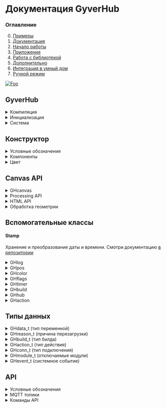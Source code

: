 # Документация GyverHub
### Оглавление
0. [Примеры](https://github.com/GyverLibs/GyverHub/tree/main/examples)
1. [Документация](https://github.com/GyverLibs/GyverHub/wiki)
2. [Начало работы](https://github.com/GyverLibs/GyverHub/wiki/2.-%D0%9D%D0%B0%D1%87%D0%B0%D0%BB%D0%BE-%D1%80%D0%B0%D0%B1%D0%BE%D1%82%D1%8B)
3. [Приложение](https://github.com/GyverLibs/GyverHub/wiki/3.-%D0%9F%D1%80%D0%B8%D0%BB%D0%BE%D0%B6%D0%B5%D0%BD%D0%B8%D0%B5)
4. [Работа с библиотекой](https://github.com/GyverLibs/GyverHub/wiki/4.-%D0%A0%D0%B0%D0%B1%D0%BE%D1%82%D0%B0-%D1%81-%D0%B1%D0%B8%D0%B1%D0%BB%D0%B8%D0%BE%D1%82%D0%B5%D0%BA%D0%BE%D0%B9)
5. [Дополнительно](https://github.com/GyverLibs/GyverHub/wiki/5.-%D0%94%D0%BE%D0%BF%D0%BE%D0%BB%D0%BD%D0%B8%D1%82%D0%B5%D0%BB%D1%8C%D0%BD%D0%BE)
6. [Интеграция в умный дом](https://github.com/GyverLibs/GyverHub/wiki/6.-%D0%98%D0%BD%D1%82%D0%B5%D0%B3%D1%80%D0%B0%D1%86%D0%B8%D1%8F-%D0%B2-%D1%83%D0%BC%D0%BD%D1%8B%D0%B9-%D0%B4%D0%BE%D0%BC)
7. [Ручной режим](https://github.com/GyverLibs/GyverHub/wiki/7.-%D0%A0%D1%83%D1%87%D0%BD%D0%BE%D0%B9-%D1%80%D0%B5%D0%B6%D0%B8%D0%BC)

[![Foo](https://img.shields.io/badge/ENGLISH-VERSION-blueviolet.svg?style=flat-square)](https://github-com.translate.goog/GyverLibs/GyverHub/wiki?_x_tr_sl=ru&_x_tr_tl=en)

## GyverHub
<details>
<summary>Компиляция</summary>

#### Платформа
Библиотека сама определяет, на какой платформе компилируется. Для ESP8266/ESP32 предусмотрен отдельный флаг `GH_ESP_BUILD` (библиотека сама его поднимает), включюащий сетевые возможности в компиляцию. Для создания кросс-платформенного кода можно "прятать" 
код для ESPxx внутри условной конструкции:

```cpp
#ifdef GH_ESP_BUILD
// этот код будет компилироваться только для esp
#endif
```

#### Дефайны настроек
```cpp
// Вводятся до подключения библиотеки
#define ATOMIC_FS_UPDATE  // OTA обновление GZIP файлом
#define GH_ASYNC          // использовать ASYNC библиотеки

// включить сайт в память программы (не нужно загружать файлы в память)
#define GH_INCLUDE_PORTAL

// полное отключение модулей из программы
#define GH_NO_PORTAL    // открытие сайта из памяти esp
#define GH_NO_WS        // WebSocket
#define GH_NO_MQTT      // MQTT
#define GH_NO_FS        // работа с файлами (включая ОТА!)
#define GH_NO_OTA       // ОТА файлом с приложения
#define GH_NO_OTA_URL   // ОТА по URL
```

</details>

<details>
<summary>Инициализация</summary>

Иконки Font Awesome v5 Solid, бесплатный пак:
- [Список иконок](https://fontawesome.com/v5/cheatsheet/free/solid)
- [Поиск иконок](https://fontawesome.com/v5/search?o=r&m=free&s=solid)

> Вставлять САМ СИМВОЛ в "строку", например `""` , `""` , `""`

```cpp
GyverHub;
GyverHub(char* prefix);                                         // + префикс сети
GyverHub(char* prefix, char* name);                             // + имя в списке устройств
GyverHub(char* prefix, char* name, char* icon);                 // + иконка в списке устройств
GyverHub(char* prefix, char* name, char* icon, uint32_t id);    // + вручную задать ID устройства
// примечание: id нужно обязательно задавать для отличных от ESP платформ (для esp генерируется автоматически)
// при задании id у esp он заменит сгенерированный библиотекой
```
</details>

<details>
<summary>Система</summary>

```cpp
// =================== CONFIG ==================
void config(char* nprefix, char* nname, char* nicon, uint32_t nid); // Аналог конструктора
void setVersion(char* v);   // установить версию прошивки для отображения в Info
void begin();               // запустить
void end();                 // остановить
bool tick();                // тикер, вызывать в loop

// ================== MODULES =================
// по умолчанию все модули включены
// модули, отвечающие за связь, нужно настраивать перед вызовом begin()!
void modules.set(uint16_t mods);    // включить модули
void modules.unset(uint16_t mods);  // выключить модули

// можно выбрать несколько модулей с разделителем | 
// modules.set(GH_MOD_DOWNLOAD | GH_MOD_UPLOAD | GH_MOD_INFO);
// modules.unset(GH_MOD_DOWNLOAD | GH_MOD_UPLOAD | GH_MOD_INFO);

bool modules.read(GHmodule_t mod);  // включен ли модуль
void modules.setAll();              // установить все
void modules.unsetAll();            // выключить все

// ==================== PIN ===================
void setPIN(uint32_t npin); // установить пин-код устройства (больше 1000, не может начинаться с 0)
uint32_t getPIN();          // прочитать пин-код

// =================== BUILD ==================
void onBuild(f);        // подключить сборщик интерфейса. Функция вида void f()
void refresh();         // обновить веб-интерфейс. Вызывать внутри обработчика build

// полные свойства
GHbuild getBuild();     // получить свойства текущего билда. Вызывать внутри обработчика build В САМОМ НАЧАЛЕ

// более простой доступ
bool buildRead();           // true - если билдер вызван для set или read операций
const char* actionName();   // вернёт имя компонента в текущем действии
const char* actionValue();  // вернёт значение компонента в текущем действии

// ================== STATUS ==================
void onEvent(f);           // подключить обработчик изменения статуса. Функция вида void f(GHevent_t event, GHconn_t conn)
bool running();             // вернёт true, если система запущена
bool focused();             // true - интерфейс устройства сейчас открыт на сайте или в приложении
bool focused(GHconn_t c);   // проверить фокус по указанному типу связи

// подключить функцию-обработчик перезагрузки. Будет вызвана перед перезагрузкой. Функция вида void f(GHreason_t r)
// только для ESPxx
void onReboot(f);

// =================== CLI ===================
void onCLI(f);          // подключить обработчик входящих сообщений с веб-консоли. Функция вида void f(String& s)
void print(String s);   // отправить текст в веб-консоль
void print(String s, uint32_t color);    // + цвет

// ================= NOTIFY ==================
void sendPush(String text);                     // отправить пуш-уведомление

void sendAlert(String text);                    // показать всплывающее окно

void sendNotice(String text);                   // отправить всплывающее уведомление
void sendNotice(String text, uint32_t color);   // + цвет

// ================= UPDATE ==================
void sendUpdate(String name, String value);     // отправить update вручную с указанием значения

// отправить update по имени компонента (значение будет прочитано в build)
// имена можно передать списком через запятую
// нельзя вызывать внутри build
void sendUpdate(String name);

// ================= CANVAS =================
void sendCanvas(String name, GHcanvas& cv);       // отправить холст
void sendCanvasBegin(String name, GHcanvas& cv);  // начать отправку холста
void sendCanvasEnd(GHcanvas& cv);                        // закончить отправку холста

// ================== MQTT ==================
// настроить MQTT (только TCP)
void setupMQTT(char* host, uint16_t port);
void setupMQTT(char* host, uint16_t port, char* login, const char* pass);
void setupMQTT(char* host, uint16_t port, char* login, const char* pass, uint8_t qos, bool retained);

void setupMQTT(IPAddress ip, uint16_t port);
void setupMQTT(IPAddress ip, uint16_t port, char* login, const char* pass);
void setupMQTT(IPAddress ip, uint16_t port, char* login, const char* pass, uint8_t qos, bool retained);
// для игнорирования login/pass нужно установить 0

bool online();      // MQTT подключен

void turnOn();      // отправить MQTT LWT команду на включение
void turnOff();     // отправить MQTT LWT команду на выключение

void sendGetAuto(bool v);       // автоматически отправлять новое состояние на get-топик при изменении через set (умолч. false)
void sendGet(String name, String value);    // отправить имя-значение на get-топик (MQTT)

// отправить значение по имени компонента на get-топик (MQTT) (значение будет прочитано в build)
// имена можно передать списком через запятую
// нельзя вызывать внутри build
void sendGet(String name);

// ============== MANUAL BUILD ==============
void onManual(f);                                   // подключить обработчик запроса при ручном соединении. Функция вида void f(String& s, GHconn_t conn, bool broadcast)
void parse(char* url, GHconn_t conn);               // парсить команду вида PREFIX/ID/HUB_ID/CMD/NAME=VALUE, указать тип подключения
void parse(char* url, char* var, GHconn_t conn);    // парсить команду вида PREFIX/ID/HUB_ID/CMD/NAME, value отдельно, указать тип подключения

// установить размер буфера строки для сборки интерфейса в режиме MANUAL
// 0 - интерфейс будет собран и отправлен цельной строкой, иначе пакет будет отправляться частями размером с буфер
void setBufferSize(uint16_t size);
```
</details>

## Конструктор
<details>
<summary>Условные обозначения</summary>

- `String` - для краткости под этим типом подразумевается `String`
    - `func("текст в кавычках");`  - строки const char*
    - `func(F("строка в flash"));` - строки, сохранённые в Flash памяти через F() - `F("строка")`
    - `String s; func(s);`         - String строки, объявленные выше
    - `func(String(123) + 456);`   - String строки, объявленные внутри (не рекомендуется)
- `FSTR` - для краткости под этим типом подразумевается `const __FlashStringHelper*`
    - `func(F("F-строка"));` - строки, сохранённые в Flash памяти
- `ИМЯ` - уникальное имя компонента. Строка в любом виде (оптимальнее всего - `F("строка")`)
- `НАЗВАНИЕ` - название блока (подпись). Строка в любом виде (оптимальнее всего - `F("строка")`). Чтобы полностью убрать название, нужно передать константу `GH_NO_LABEL`
- `ЦВЕТ` - цвет компонента типа `uint32_t` или `GHcolor`. Можно передать цвет из стандартного списка цветов `GH_RED`, `GH_BLUE`... (см. ниже)
- `void* var` - переменная *любого типа*, переданная в функцию по адресу. Компоненты сами изменяют значения переменных при действиях с приложения. Если автоматическое изменение не нужно - передай `0` вместо адреса
- `ТИП` - тип "подключенной" в предыдущем аргументе переменной. Смотри типы `GHdata_t` ниже. Если переменная не передана (передан `0`), тип можно указать `GH_NULL`

> Разница между функциями с `FSTR` и `String` - использование F-строк в функции компонента приводит к вызову более оптимального с точки зрения использования оперативной памяти варианта функции компонента
</details>

<details>
<summary>Компоненты</summary>

```cpp
// ========================== ВИДЖЕТ ==========================
void BeginWidgets();            // начать строку виджетов
void BeginWidgets(int высота);  // + указать минимальную высоту в px
void EndWidgets();              // завершить строку виджетов
void WidgetSize(int ширина);    // ширина следующего виджета

// ======================== ОФОРМЛЕНИЕ ========================
void Space();                   // пустое место (в режиме виджетов - пустой виджет)
void Space(int высота);         // + настройка высоты в px

void Title(FSTR label);         // заголовок
void Title(String label);       // заголовок

// ===================== ПАССИВНЫЙ ТЕКСТ ======================
// крупный цветной текст
void Label(ИМЯ, String текст, НАЗВАНИЕ, ЦВЕТ, int размер);
void Label(FSTR name, String value = "", FSTR label = 0, uint32_t color = GH_DEFAULT, int size = 40);
void Label(String name, String value = "", String label = "", uint32_t color = GH_DEFAULT, int size = 40);

// дисплей. Для переноса строк используй символ '\n'
void Display(ИМЯ, String текст, НАЗВАНИЕ, ЦВЕТ, int строк, int размер);
void Display(FSTR name, FSTR value = 0, FSTR label = 0, uint32_t color = GH_DEFAULT, int rows = 2, int size = 40);
void Display(String name, String value = "", String label = "", uint32_t color = GH_DEFAULT, int rows = 2, int size = 40);

// блок для HTML кода
void HTML(ИМЯ, String текст, НАЗВАНИЕ);
void HTML(FSTR name, FSTR value = 0, FSTR label = 0);
void HTML(String name, String value = "", String label = "");

// ========================== SCRIPT ===========================
// JavaScript код, будет исполнен в eval()
void JS(FSTR value = 0);
void JS(String value = "");

// ============================ LOG =============================
// вывод лога
void Log(ИМЯ, GHlog* log, НАЗВАНИЕ);
void Log(FSTR name, GHlog* log, FSTR label = 0);
void Log(String name, GHlog* log, String label = "");

// ========================= ИНДИКАЦИЯ ==========================
// светодиод
void LED(ИМЯ, bool value, НАЗВАНИЕ, String иконка);
void LED(FSTR name, bool value = 0, FSTR label = 0, FSTR icon = 0);
void LED(String name, bool value = 0, String label = "", String icon = "");

// индикаторная шкала
// здесь текст - будет выведен после значения (например "°C")
void Gauge(ИМЯ, float value, String текст, НАЗВАНИЕ, float minv, float maxv, float step, uint32_t color);
void Gauge(FSTR name, float value = 0, FSTR text = 0, FSTR label = 0, float minv = 0, float maxv = 100, float step = 1, uint32_t color = GH_DEFAULT);
void Gauge(String name, float value = 0, String text = "", String label = "", float minv = 0, float maxv = 100, float step = 1, uint32_t color = GH_DEFAULT);

// ======================== НАВИГАЦИЯ =========================
// вкладки, передать список пунктов через запятую
bool Tabs(ИМЯ, uint8_t* var, String список, НАЗВАНИЕ);
bool Tabs(FSTR name, uint8_t* value, FSTR text, FSTR label = 0);
bool Tabs(String name, uint8_t* value, String text, String label = "");

// ========================== КНОПКИ ==========================
// кнопка с текстом
bool Button(ИМЯ, bool* var, НАЗВАНИЕ, ЦВЕТ, int размер_текста);
bool Button(FSTR name, bool* value = 0, FSTR label = 0, uint32_t color = GH_DEFAULT, int size = 22);
bool Button(String name, bool* value = 0, String label = "", uint32_t color = GH_DEFAULT, int size = 22);

// кнопка с иконкой
bool ButtonIcon(ИМЯ, bool* var, НАЗВАНИЕ, ЦВЕТ, int размер_текста);
bool ButtonIcon(FSTR name, bool* value = 0, FSTR label = 0, uint32_t color = GH_DEFAULT, int size = 50);
bool ButtonIcon(String name, bool* value = 0, String label = "", uint32_t color = GH_DEFAULT, int size = 50);

// =========================== ВВОД ===========================
// ввод любых данных
bool Input(ИМЯ, void* var, ТИП, НАЗВАНИЕ, int макс_символов, ЦВЕТ);
bool Input(FSTR name, void* value = 0, GHdata_t type = GH_NULL, FSTR label = 0, int maxv = 0, uint32_t color = GH_DEFAULT);
bool Input(String name, void* value = 0, GHdata_t type = GH_NULL, String label = "", int maxv = 0, uint32_t color = GH_DEFAULT);

// пароль
bool Pass(ИМЯ, void* var, ТИП, НАЗВАНИЕ, int макс_символов, ЦВЕТ);
bool Pass(FSTR name, void* value = 0, GHdata_t type = GH_NULL, FSTR label = 0, int maxv = 0, uint32_t color = GH_DEFAULT);
bool Pass(String name, void* value = 0, GHdata_t type = GH_NULL, String label = "", int maxv = 0, uint32_t color = GH_DEFAULT);

// слайдер
bool Slider(ИМЯ, void* var, ТИП, НАЗВАНИЕ, минимум, максимум, шаг, ЦВЕТ);
bool Slider(FSTR name, void* value = 0, GHdata_t type = GH_NULL, FSTR label = 0, float minv = 0, float maxv = 100, float step = 1, uint32_t color = GH_DEFAULT);
bool Slider(String name, void* value = 0, GHdata_t type = GH_NULL, String label = "", float minv = 0, float maxv = 100, float step = 1, uint32_t color = GH_DEFAULT);

// спиннер
bool Spinner(ИМЯ, void* var, ТИП, НАЗВАНИЕ, минимум, максимум, шаг, ЦВЕТ);
bool Spinner(FSTR name, void* value = 0, GHdata_t type = GH_NULL, FSTR label = 0, float minv = 0, float maxv = 100, float step = 1, uint32_t color = GH_DEFAULT);
bool Spinner(String name, void* value = 0, GHdata_t type = GH_NULL, String label = "", float minv = 0, float maxv = 100, float step = 1, uint32_t color = GH_DEFAULT);

// джойстик
bool Joystick(ИМЯ, GHpos* pos, bool авто_центр, bool экспонента, НАЗВАНИЕ, ЦВЕТ);
bool Joystick(FSTR name, GHpos* pos, bool autoc = 1, bool exp = 0, FSTR label = 0, uint32_t color = GH_DEFAULT);
bool Joystick(String name, GHpos* pos, bool autoc = 1, bool exp = 0, String label = "", uint32_t color = GH_DEFAULT);

// всплывающее окно ввода
// для активации отправь sendUpdate() с именем и пустой строкой или новым текстом для окна
bool Prompt(FSTR name, void* var, GHdata_t type, НАЗВАНИЕ);
bool Prompt(FSTR name, void* value = 0, GHdata_t type = GH_NULL, FSTR label = 0);
bool Prompt(String name, void* value = 0, GHdata_t type = GH_NULL, String label = "");

// ======================== ВЫКЛЮЧАТЕЛИ ========================
// выключатель
bool Switch(ИМЯ, bool* var, НАЗВАНИЕ, ЦВЕТ);
bool Switch(FSTR name, bool* value = 0, FSTR label = 0, uint32_t color = GH_DEFAULT);
bool Switch(String name, bool* value = 0, String label = "", uint32_t color = GH_DEFAULT);

// выключатель-иконка
bool SwitchIcon(ИМЯ, bool* var, НАЗВАНИЕ, String текст, ЦВЕТ);
bool SwitchIcon(FSTR name, bool* value = 0, FSTR label = 0, FSTR text = 0, uint32_t color = GH_DEFAULT);
bool SwitchIcon(String name, bool* value = 0, String label = "", String text = "", uint32_t color = GH_DEFAULT);

// выключатель-текст
bool SwitchText(ИМЯ, bool* var, НАЗВАНИЕ, String текст, ЦВЕТ);
bool SwitchText(FSTR name, bool* value = 0, FSTR label = 0, FSTR text = 0, uint32_t color = GH_DEFAULT);
bool SwitchText(String name, bool* value = 0, String label = "", String text = "", uint32_t color = GH_DEFAULT);

// всплывающее окно с кнопками ОК и ОТМЕНА
// для активации отправь sendUpdate() с именем и пустой строкой или новым текстом для окна
bool Confirm(ИМЯ, bool* var, НАЗВАНИЕ);
bool Confirm(FSTR name, bool* value = 0, FSTR label = 0);
bool Confirm(String name, bool* value = 0, String label = "");

// =========================== ВРЕМЯ ===========================
// ввод даты
bool Date(ИМЯ, Stamp* var, НАЗВАНИЕ, ЦВЕТ);
bool Date(FSTR name, Stamp* value, FSTR label = 0, uint32_t color = GH_DEFAULT);
bool Date(String name, Stamp* value, String label = "", uint32_t color = GH_DEFAULT);

// ввод времени
bool Time(ИМЯ, Stamp* var, НАЗВАНИЕ, ЦВЕТ);
bool Time(FSTR name, Stamp* value, FSTR label = 0, uint32_t color = GH_DEFAULT);
bool Time(String name, Stamp* value, String label = "", uint32_t color = GH_DEFAULT);

// ввод даты и времени
bool DateTime(ИМЯ, Stamp* var, НАЗВАНИЕ, ЦВЕТ);
bool DateTime(FSTR name, Stamp* value, FSTR label = 0, uint32_t color = GH_DEFAULT);
bool DateTime(String name, Stamp* value, String label = "", uint32_t color = GH_DEFAULT);

// =========================== ВЫБОР ===========================
// выбор, передать список пунктов через запятую
bool Select(ИМЯ, uint8_t* var, String список, НАЗВАНИЕ, ЦВЕТ);
bool Select(FSTR name, uint8_t* value, FSTR text, FSTR label = 0, uint32_t color = GH_DEFAULT);
bool Select(String name, uint8_t* value, String text, String label = "", uint32_t color = GH_DEFAULT);

// флаги, передать список пунктов через запятую
bool Flags(ИМЯ, GHflags* var, String текст, НАЗВАНИЕ, ЦВЕТ);
bool Flags(FSTR name, GHflags* value = 0, FSTR text = 0, FSTR label = 0, uint32_t color = GH_DEFAULT);
bool Flags(String name, GHflags* value = 0, String text = "", String label = "", uint32_t color = GH_DEFAULT);

// цвет
bool Color(ИМЯ, GHcolor* var, НАЗВАНИЕ);
bool Color(FSTR name, GHcolor* value = 0, FSTR label = 0);
bool Color(String name, GHcolor* value = 0, String label = "");

// ========================== CANVAS ===========================
// размеры холста по умолч. 400x300px
// пустой холст
bool Canvas(ИМЯ, ШИРИНА, ВЫСОТА, GHcanvas* cv, GHpos* pos, НАЗВАНИЕ);
bool Canvas(FSTR name, int width = 400, int height = 300, GHcanvas* cv = 0, GHpos* pos = 0, FSTR label = 0);
bool Canvas(String name, int width = 400, int height = 300, GHcanvas* cv = 0, GHpos* pos = 0, String label = "");

// начать холст с рисунком
bool BeginCanvas(ИМЯ, ШИРИНА, ВЫСОТА, GHcanvas* cv, GHpos* pos, НАЗВАНИЕ);
bool BeginCanvas(FSTR name, int width = 400, int height = 300, GHcanvas* cv = 0, GHpos* pos = 0, FSTR label = 0);
bool BeginCanvas(String name, int width = 400, int height = 300, GHcanvas* cv = 0, GHpos* pos = 0, String label = "");

// закончить холст с рисунком
void EndCanvas();

// =========================== DUMMY ===========================
// пустой компонент, не отображается в интерфейсе
// может быть опрошен и установлен через MQTT и прямые запросы API
bool Dummy(ИМЯ, void* var, ТИП);
bool Dummy(FSTR name, void* value = 0, GHdata_t type = GH_NULL);
bool Dummy(String name, void* value = 0, GHdata_t type = GH_NULL);
```
</details>

<details>
<summary>Цвет</summary>

```cpp
GH_RED      // 0xcb2839
GH_ORANGE   // 0xd55f30
GH_YELLOW   // 0xd69d27
GH_GREEN    // 0x37A93C
GH_MINT     // 0x25b18f
GH_AQUA     // 0x2ba1cd
GH_BLUE     // 0x297bcd
GH_VIOLET   // 0x825ae7
GH_PINK     // 0xc8589a
```
</details>

## Canvas API
<details>
<summary>GHcanvas</summary>

```cpp
void extBuffer(String* sptr);   // подключить внешний буфер
void clearBuffer();             // очистить буфер (внутренний)
void custom(String s);          // добавить строку кода на js
```
</details>

<details>
<summary>Processing API</summary>

https://processing.org/reference/
```cpp
// =============== BACKGROUND ===============
void clear();                           // очистить полотно
void background();                      // залить полотно установленным в fill() цветом
void background(uint32_t hex);          // залить полотно указанным цветом
void background(uint32_t hex, a);       // залить полотно указанным цветом + прозрачность 0-255

// ================== FILL ==================
void noFill();                          // отключить заливку (по умолч. вкл)
void fill(uint32_t hex);                // выбрать цвет заливки
void fill(uint32_t hex, uint8_t a);     // выбрать цвет заливки + прозрачность 0-255

// ================= STROKE =================
void noStroke();                        // отключить обводку (по умолч. вкл)
void stroke(uint32_t hex);              // выбрать цвет обводки
void stroke(uint32_t hex, uint8_t a);   // выбрать цвет обводки + прозрачность 0-255
void strokeWeight(int v);               // толщина обводки, px

// соединение линий: CV_MITER (умолч), CV_BEVEL, CV_ROUND
// https://processing.org/reference/strokeJoin_.html
void strokeJoin(v);

// края линий: CV_PROJECT (умолч), CV_ROUND, CV_SQUARE
// https://processing.org/reference/strokeCap_.html
void strokeCap(v);

// =============== PRIMITIVES ===============
void point(int x, int y);               // точка
void circle(int x, int y, int r);       // окружность (x, y, радиус), px
void line(int x1, int y1, int x2, int y2);  // линия (координаты начала и конца)
void square(int x, int y, int w);       // квадрат
void rect(int x, int y, int w, int h);  // прямоугольник
void triangle(int x1, int y1, int x2, int y2, int x3, int y3);  // треугольник (координаты углов)
void quadrangle(int x1, int y1, int x2, int y2, int x3, int y3, int x4, int y4);    // четырёхугольник (координаты углов)

// режим окружности: CV_CENTER (умолч), CV_CORNER
// https://processing.org/reference/ellipseMode_.html
void ellipseMode(mode);

// режим прямоугольника: CV_CORNER (умолч), CV_CORNERS, CV_CENTER, CV_RADIUS
// https://processing.org/reference/rectMode_.html
void rectMode(mode);

// ================== TEXT ==================
void text(String text, int x, int y, int w = 0); // вывести текст, опционально макс длина
void textFont(const char* name);    // шрифт
void textSize(int size);            // размер шрифта, px

// выравнивание текста
// h: CV_LEFT, CV_CENTER, CV_RIGHT
// v: TXT_TOP, TXT_BOTTOM, TXT_CENTER, TXT_BASELINE
// https://processing.org/reference/textAlign_.html
void textAlign(h, v);

// ================= SYSTEM =================
void push();    // сохранить конфигурацию полотна
void pop();     // восстановить конфигурацию полотна
```
</details>

<details>
<summary>HTML API</summary>

https://www.w3schools.com/tags/ref_canvas.asp

```cpp
void fillStyle(uint32_t hex);               // цвет заполнения
void fillStyle(uint32_t hex, uint8_t a);    // цвет заполнения

void strokeStyle(uint32_t hex);             // цвет обводки
void strokeStyle(uint32_t hex, uint8_t a);  // цвет обводки

void shadowColor(uint32_t hex);             // цвет тени
void shadowColor(uint32_t hex, uint8_t a);  // цвет тени

void shadowBlur(int v);         // размытость тени, px
void shadowOffsetX(int v);      // отступ тени, px
void shadowOffsetY(int v);      // отступ тени, px

// края линий: CV_BUTT (умолч), CV_ROUND, CV_SQUARE
// https://www.w3schools.com/tags/canvas_linecap.asp
void lineCap(v);

// соединение линий: CV_MITER (умолч), CV_BEVEL, CV_ROUND
// https://www.w3schools.com/tags/canvas_linejoin.asp
void lineJoin(v);

// ширина линий, px
void lineWidth(int v);

// длина соединения CV_MITER, px
// https://www.w3schools.com/tags/canvas_miterlimit.asp
void miterLimit(int v);

// шрифт: "30px Arial"
// https://www.w3schools.com/tags/canvas_font.asp
void font(String v);

// выравнивание текста: CV_START (умолч), CV_END, CV_CENTER, CV_LEFT, CV_RIGHT
// https://www.w3schools.com/tags/canvas_textalign.asp
void textAlign(v);

// позиция текста: CV_ALPHABETIC (умолч), CV_TOP, CV_HANGING, CV_MIDDLE, CV_IDEOGRAPHIC, CV_BOTTOM
// https://www.w3schools.com/tags/canvas_textbaseline.asp
void textBaseline(v);

// прозрачность рисовки, 0.0-1.0
void globalAlpha(float v);

// тип наложения графики: CV_SRC_OVER (умолч), CV_SRC_ATOP, CV_SRC_IN, CV_SRC_OUT, CV_DST_OVER, CV_DST_ATOP, CV_DST_IN, CV_DST_OUT, CV_LIGHTER, CV_COPY, CV_XOR
// https://www.w3schools.com/tags/canvas_globalcompositeoperation.asp
void globalCompositeOperation(v);

void drawRect(int x, int y, int w, int h);      // прямоугольник (в HTML API это rect)
void fillRect(int x, int y, int w, int h);      // закрашенный прямоугольник
void strokeRect(int x, int y, int w, int h);    // обведённый прямоугольник
void clearRect(int x, int y, int w, int h);     // очистить область
void fill();                                    // залить
void stroke();                                  // обвести
void beginPath();                               // начать путь
void moveTo(int x, int y);                      // переместить курсор
void closePath();                               // завершить путь (провести линию на начало)
void lineTo(int x, int y);                      // нарисовать линию от курсора

// ограничить область рисования
// https://www.w3schools.com/tags/canvas_clip.asp
void clip();

// провести кривую
// https://www.w3schools.com/tags/canvas_quadraticcurveto.asp
void quadraticCurveTo(int cpx, int cpy, int x, int y);

// провести кривую Безье
// https://www.w3schools.com/tags/canvas_beziercurveto.asp
void bezierCurveTo(int cp1x, int cp1y, int cp2x, int cp2y, int x, int y);

// провести дугу
// https://www.w3schools.com/tags/canvas_arc.asp
void arc(int x, int y, int r, int sa = 0, int ea = 360, bool ccw = 0);

// скруглить
// https://www.w3schools.com/tags/canvas_arcto.asp
void arcTo(int x1, int y1, int x2, int y2, int r);

// масштабировать область рисования
// https://www.w3schools.com/tags/canvas_scale.asp
void scale(int sw, int sh);

// вращать область рисования
// https://www.w3schools.com/tags/canvas_rotate.asp
void rotate(int v);

// перемещать область рисования
// https://www.w3schools.com/tags/canvas_translate.asp
void translate(int x, int y);

// вывести закрашенный текст, опционально макс. длина
void fillText(String text, int x, int y, int w = 0);

// вывести обведённый текст, опционально макс. длина
void strokeText(String text, int x, int y, int w = 0);

// вывести картинку
// https://www.w3schools.com/tags/canvas_drawimage.asp
void drawImage(String img, int x, int y);
void drawImage(String img, int x, int y, int w, int h);
void drawImage(String img, int sx, int sy, int sw, int sh, int x, int y, int w, int h);

// сохранить конфигурацию полотна
// https://developer.mozilla.org/en-US/docs/Web/API/CanvasRenderingContext2D/save
void save();

// восстановить конфигурацию полотна
// https://developer.mozilla.org/en-US/docs/Web/API/CanvasRenderingContext2D/restore
void restore();
```
</details>

<details>
<summary>Обработка геометрии</summary>

```cpp
// расстояние между двумя точками
int16_t GHdist(int16_t x0, int16_t y0, int16_t x1, int16_t y1);

// точка xy лежит внутри прямоугольника (координаты угла и размеры)
bool GHinRect(int16_t x, int16_t y, int16_t rx, int16_t ry, int16_t w, int16_t h);

// точка xy лежит внутри окружности (координаты центра и радиус)
bool GHinCircle(int16_t x, int16_t y, int16_t cx, int16_t cy, int16_t r);
```
</details>

## Вспомогательные классы
#### Stamp
Хранение и преобразование даты и времени. Смотри документацию [в репозитории](https://github.com/GyverLibs/Stamp)

<details>
<summary>GHlog</summary>

"Printable" текстовый буфер для ведения оффлайн логов
```cpp
// в лог можно делать print()/println()
void begin(int n = 64);     // начать и указать размер буфера
void end();                 // остановить
void read(String* s);       // прочитать в строку
String read();              // прочитать строкой
void clear();               // очистить
bool available();           // есть данные
bool state();               // запущен
int length();               // длина
```
</details>

<details>
<summary>GHpos</summary>

Хранение позиции для обработки джойстика и холста
```cpp
// конструктор
GHpos(int16_t x, int16_t y);

// координаты
int16_t x;
int16_t y;

// индикатор того, что координаты изменились
// автоматически сбросится в false
bool changed();

// вспомогательные функции для холста
// расстояние до точки
int16_t dist(int16_t x1, int16_t y1);

// точка лежит внутри прямоугольника
bool inRect(int16_t rx, int16_t ry, int16_t w, int16_t h);

// точка лежит внутри окружности
bool inCircle(int16_t cx, int16_t cy, int16_t r);
```
</details>

<details>
<summary>GHcolor</summary>

Хранение и преобразование цвета
```cpp
// содержит 3 компонента цвета
uint8_t r;
uint8_t g;
uint8_t b;

// конструктор
GHcolor(uint32_t col);
GHcolor(uint8_t nr, uint8_t ng, uint8_t nb);

// установить
void setRGB(uint8_t nr, uint8_t ng, uint8_t nb);
void setHEX(uint32_t hex);

// преобразовать в 24-бит цвет
uint32_t getHEX();
```
</details>

<details>
<summary>GHflags</summary>

Хранение однобитных флагов, максимум 16 штук
```cpp
uint16_t flags;

GHflags(uint16_t nflags);

// установить флаг под номером idx в значение val
void set(uint8_t idx, uint8_t val);

// получить значение флага под номером idx
uint8_t get(uint8_t idx);

// вывести строкой вида 010101010
String toString();
```
</details>

<details>
<summary>GHtimer</summary>

Простенький периодический таймер на millis()
```cpp
// конструктор
GHtimer();      // без запуска

// сразу запустить
GHtimer(uint32_t ms = 0, uint8_t seconds = 0, uint8_t minutes = 0, uint8_t hours = 0, uint8_t days = 0);

// запуск
void start();
void start(uint32_t ms);
void start(uint32_t ms, uint8_t seconds);
void start(uint32_t ms, uint8_t seconds, uint8_t minutes);
void start(uint32_t ms, uint8_t seconds, uint8_t minutes, uint8_t hours);
void start(uint32_t ms, uint8_t seconds, uint8_t minutes, uint8_t hours, uint8_t days);

void stop();    // остановить
bool ready();   // таймер сработал
```
</details>

<details>
<summary>GHbuild</summary>

Информация о билде
```cpp
GHbuild_t type;     // тип билда
GHhub hub;          // данные клиента
GHaction action;    // действие
```
</details>

<details>
<summary>GHhub</summary>

Информация о клиенте
```cpp
GHconn_t conn;      // тип соединения
char id[9];         // id клиента
```
</details>

<details>
<summary>GHaction</summary>

Информация о действии
```cpp
GHaction_t type;        // тип действия 

const char* name;       // имя компонента
String nameString();    // имя как String

const char* value;      // значение компонента
String valueString();   // значение как String
int32_t valueInt();     // значение как int (32 бит)
float valueFloat();     // значение как float
```
</details>

## Типы данных
<details>
<summary>GHdata_t (тип переменной)</summary>

```cpp
GH_NULL     // нет

GH_STR      // String
GH_CSTR     // char[]

GH_BOOL     // bool
GH_INT8     // int8_t
GH_UINT8    // uint8_t
GH_INT16    // int16_t
GH_UINT16   // uint16_t
GH_INT32    // int32_t
GH_UINT32   // uint32_t

GH_FLOAT    // float
GH_DOUBLE   // double

GH_COLOR    // GHcolor
GH_FLAGS    // GHflags
GH_STAMP    // Stamp
GH_POS      // GHpos
```
</details>

<details>
<summary>GHreason_t (причина перезагрузки)</summary>

```cpp
GH_REB_NONE         // нет
GH_REB_BUTTON       // по кнопке с сайта
GH_REB_OTA          // после ОТА обновления
GH_REB_OTA_URL      // после OTA обновления по URL
```

Для чтения как текст (`FlashStringHelper`) можно использовать функцию:
```cpp
FSTR GHreadReason(GHreason_t n);
```
</details>

<details>
<summary>GHbuild_t (тип билда)</summary>

```cpp
GH_BUILD_NONE       // нет
GH_BUILD_ACTION     // действие GHaction_t
GH_BUILD_COUNT      // измерение размера пакета
GH_BUILD_READ       // чтение значения по имени (get, update)
GH_BUILD_UI         // сборка интерфейса для отправки
GH_BUILD_TG         // сборка для Telegram
```

Для чтения как текст (`FlashStringHelper`) можно использовать функцию:
```cpp
FSTR GHreadBuild(GHbuild_t n);
```
</details>

<details>
<summary>GHaction_t (тип действия)</summary>

```cpp
GH_ACTION_NONE      // нет
GH_ACTION_SET       // установка значения
GH_ACTION_PRESS     // кнопка нажата
GH_ACTION_RELEASE   // кнопка отпущена
```

Для чтения как текст (`FlashStringHelper`) можно использовать функцию:
```cpp
FSTR GHreadAction(GHaction_t n);
```
</details>

<details>
<summary>GHconn_t (тип подключения)</summary>

```cpp
GH_SERIAL   // Serial
GH_BT       // Bluetooth
GH_WS       // WebSocket
GH_MQTT     // MQTT
GH_SYSTEM   // системное событие
```

Для чтения как текст (`FlashStringHelper`) можно использовать функцию:
```cpp
FSTR GHreadConn(GHconn_t n);
```
</details>

<details>
<summary>GHmodule_t (отключаемые модули)</summary>

```cpp
GH_MOD_INFO     // разрешить вкладку инфо
GH_MOD_FSBR     // разрешить вкладку менеджера файлов
GH_MOD_FORMAT   // разрешить форматирование FS
GH_MOD_DOWNLOAD // разрешить скачивание
GH_MOD_UPLOAD   // разрешить загрузку
GH_MOD_OTA      // разрешить ОТА
GH_MOD_OTA_URL  // разрешить ОТА по URL
GH_MOD_REBOOT   // разрешить перезагрузку из инфо
GH_MOD_SET      // разрешить установку значений
GH_MOD_CLICK    // разрешить клики
GH_MOD_READ     // разрешить чтение
GH_MOD_DELETE   // разрешить удаление файлов
GH_MOD_RENAME   // разрешить переименование файлов
```
</details>

<details>
<summary>GHevent_t (системное событие)</summary>

```cpp
GH_IDLE
GH_START
GH_STOP

GH_CONNECTING
GH_CONNECTED
GH_DISCONNECTED
GH_ERROR

GH_UNKNOWN
GH_DISCOVER_ALL
GH_DISCOVER
GH_FOCUS
GH_UNFOCUS

GH_SET
GH_CLICK
GH_CLI
GH_PING

GH_READ_HOOK
GH_SET_HOOK
GH_INFO
GH_REBOOT
GH_FSBR
GH_FORMAT
GH_DELETE
GH_RENAME

GH_DOWNLOAD
GH_DOWNLOAD_CHUNK
GH_DOWNLOAD_ERROR
GH_DOWNLOAD_ABORTED
GH_DOWNLOAD_FINISH

GH_UPLOAD
GH_UPLOAD_CHUNK
GH_UPLOAD_ERROR
GH_UPLOAD_ABORTED
GH_UPLOAD_FINISH

GH_OTA
GH_OTA_CHUNK
GH_OTA_ERROR
GH_OTA_ABORTED
GH_OTA_FINISH

GH_OTA_URL
```

Для чтения как текст (`FlashStringHelper`) можно использовать функцию:
```cpp
FSTR GHreadEvent(GHevent_t n);
```
</details>


## API

<details>
<summary>Условные обозначения</summary>

| Имя      | Значение                |
|:---------|:------------------------|
| `PREFIX` | префикс сети            |
| `HUB_ID` | ID клиента (8 символов) |
| `ID`     | ID устройства           |
| `CMD`    | команда                 |
| `NAME`   | имя команды             |
| `VALUE`  | значение                |

</details>

<details>
<summary>MQTT топики</summary>

#### Для подписки
| topic                     | value                     | Описание        |
|:--------------------------|:--------------------------|:----------------|
| `PREFIX/hub/ID/get/NAME`  | `VALUE`                   | get-топик       |
| `PREFIX/hub/ID/status`    | `'online'`<br>`'offline'` | Статус топик    |

#### Для отправки
| topic                        | value   | Описание                |
|:-----------------------------|:--------|:------------------------|
| `PREFIX/ID/read/NAME`        |         | Прочиать (в get-топик)  |
| `PREFIX/ID/set/NAME`         | `VALUE` | Установить              |

</details>

<details>
<summary>Команды API</summary>

### MQTT
#### Для подписки

| topic                 | Описание          |
|:----------------------|:------------------|
| `PREFIX/hub`          | Broadcast ответы  |
| `PREFIX/hub/HUB_ID/#` | Ответы клиенту    |
| `PREFIX/hub/ID/get/#` | get топик         |

#### Для отправки

| topic                       | value    | Ответ        | Описание               |
|:----------------------------|:---------|:-------------|:-----------------------|
| `PREFIX`                    | `HUB_ID` | `{discover}` | discover all           |
| `PREFIX/ID`                 | `HUB_ID` | `{discover}` | discover               |
| `PREFIX/ID/HUB_ID/CMD`      |          | `{...}`      | command                |
| `PREFIX/ID/HUB_ID/CMD/NAME` |          | `{...}`      | command + name         |
| `PREFIX/ID/HUB_ID/CMD/NAME` | `VALUE`  | `{...}`      | command + name + value |

### HTTP hook
Для использования WS обнаружения через HTTP hook устройство должно ответить на HTTP запрос `/hub_discover_all` на 80 порту ответом `OK`.

### URL

| URL                               | Ответ        | Описание               |
|:----------------------------------|:-------------|:-----------------------|
| `PREFIX`                          | `{discover}` | discover all           |
| `PREFIX/ID`                       | `{discover}` | discover               |
| `PREFIX/ID/HUB_ID/CMD`            | `...`        | command                |
| `PREFIX/ID/HUB_ID/CMD/NAME`       | `...`        | command + name         |
| `PREFIX/ID/HUB_ID/CMD/NAME=VALUE` | `...`        | command + name + value |

### Команды

| CMD           | Ответ                                 | Описание          |
|:--------------|:--------------------------------------|:------------------|
| `focus`       | `{ui}`                                | Запрос интерфейса |
| `ping`        | `{OK}`                                | Пинг              |
| `unfocus`     |                                       | Закрыть           |
| `info`        | `{info}`<br>`{ERR}`                   | Вкладка инфо      |
| `fsbr`        | `{fsbr}`<br>`{ERR}`<br>`{fs_error}`   | Вкладка файлов    |
| `format`      | `{OK}`<br>`{ERR}`                     | Форматировать FS  |
| `reboot`      | `{OK}`<br>`{ERR}`                     | Перезагрузить     |
| `fetch_chunk` | `{fetch_next_chunk}`<br>`{fetch_err}` | Скачивание        |


| CMD            | NAME                 | VALUE                  | Ответ                                | Описание                       |
|:---------------|:---------------------|:-----------------------|:-------------------------------------|:-------------------------------|
| `set`          | имя компонента       | значение компонента    | `{ui}`<br>`{OK}`                     | Установка значения             |
| `click`        | имя компонента       | `1` нажат, `2` отпущен | `{ui}`<br>`{OK}`                     | Клик                           |
| `cli`          | `'cli'`              | текст                  | `{OK}`                               | Отправка текста из консоли     |
| `delete`       | путь файла           |                        | `{fsbr}`<br>`{ERR}`                  | Удалить файл                   |
| `rename`       | путь файла           | новый путь файла       | `{fsbr}`<br>`{ERR}`                  | Переименовать/переместить файл |
| `fetch`        | путь файла           |                        | `{fetch_start}`<br>`{fetch_err}`     | Скачать файл                   |
| `upload`       | путь файла           |                        | `{upload_start}`<br>`{upload_err}`   | Начать загрузку файла          |
| `upload_chunk` | `'next'`<br>`'last'` | данные                 | `{upload_next_chunk}`<br>`{upload_end}`<br>`{upload_err}`    | Загрузка файла                 |
| `ota`          | `'flash'`<br>`'fs'`  |                        | `{ota_start}`<br>`{ota_err}`         | Начать OTA обновление          |
| `ota_chunk`    | `'next'`<br>`'last'` | данные                 | `{ota_next_chunk}`<br>`{ota_end}`<br>`{ota_err}`             | OTA обновление                 |
| `ota_url`      | `'flash'`<br>`'fs'`  | ссылка                 | `{OK}`<br>`{ERR}`                    | Начать OTA обновление из URL   |

Пакеты, отправляемые по инициативе устройства
- `{print}` - печать в консоль
- `{update}` - пакет обновлений
- `{push}` - уведомление

</details>
